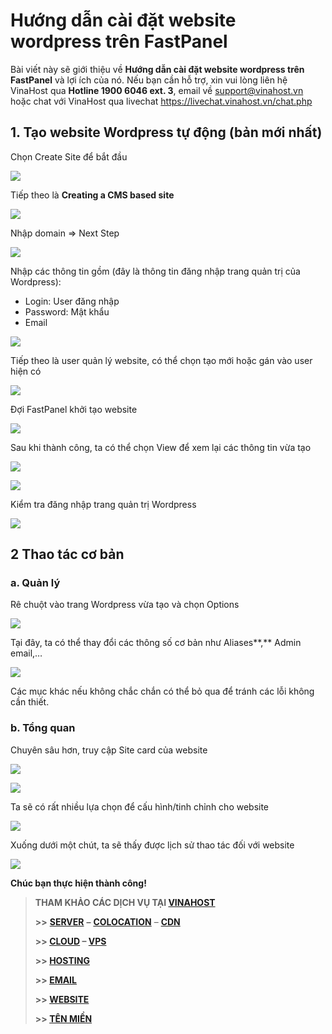 # Hướng dẫn cài đặt website wordpress trên FastPanel

Bài viết này sẽ giới thiệu về **Hướng dẫn cài đặt website wordpress trên FastPanel** và lợi ích của nó. Nếu bạn cần hỗ trợ, xin vui lòng liên hệ VinaHost qua **Hotline 1900 6046 ext. 3**, email về [support@vinahost.vn](mailto:support@vinahost.vn) hoặc chat với VinaHost qua livechat https://livechat.vinahost.vn/chat.php

## 1. Tạo website Wordpress tự động (bản mới nhất)

Chọn Create Site để bắt đầu

 ![](attachments/3650f3e1-a041-45de-9dbe-39e2b6d7f0d1.png)

Tiếp theo là **Creating a CMS based site**

 ![](attachments/0c712f0f-7fbb-48e3-880e-4bfb62caaa72.png)

Nhập domain => Next Step

 ![](attachments/1e6b50ad-9482-406f-a907-8b12afb3d3a5.png)

Nhập các thông tin gồm (đây là thông tin đăng nhập trang quản trị của Wordpress):

* Login: User đăng nhập
* Password: Mật khẩu
* Email

 ![](attachments/95ad6a95-b9f5-4d2f-91df-ac8311ab0e86.png)

Tiếp theo là user quản lý website, có thể chọn tạo mới hoặc gán vào user hiện có

 ![](attachments/c6db562a-fa64-4e0a-ac61-fa8e6a468ec3.png)

Đợi FastPanel khởi tạo website

 ![](attachments/1b7e6f0a-2915-40a6-bfbf-4030ee9f7dc9.png)

Sau khi thành công, ta có thể chọn View để xem lại các thông tin vừa tạo

 ![](attachments/6224a305-de71-4483-8c78-514f09e080ad.png)

 ![](attachments/2e8d5050-9fb9-4173-9c74-0fb044c05f9b.png)

Kiểm tra đăng nhập trang quản trị Wordpress

 ![](attachments/cfbfcbd8-88d8-4fed-9ee2-1eb0fe2dfe0d.png)

## 2 Thao tác cơ bản

### a. Quản lý

Rê chuột vào trang Wordpress vừa tạo và chọn Options

 ![](attachments/f45272e8-e9ae-49e8-9c86-82f803c664bc.png)

Tại đây, ta có thể thay đổi các thông số cơ bản như Aliases**,** Admin email,…

 ![](attachments/fa0caf9c-a044-47ec-9877-fea004166562.png)

Các mục khác nếu không chắc chắn có thể bỏ qua để tránh các lỗi không cần thiết.

### b. Tổng quan

Chuyên sâu hơn, truy cập Site card của website

 ![](attachments/21d3e079-6042-4b98-89fa-3a6e8bc9a43a.png)

 ![](attachments/80daec36-ef46-4a8c-8347-7e9d0a6ff78f.png)

Ta sẽ có rất nhiều lựa chọn để cấu hình/tinh chỉnh cho website

 ![](attachments/eabd5e70-ef24-4593-949c-16ab66504525.png)

Xuống dưới một chút, ta sẽ thấy được lịch sử thao tác đối với website

 ![](attachments/9ed42c4c-71db-45f1-9f04-96e93de0223b.png)

**Chúc bạn thực hiện thành công!**

> **THAM KHẢO CÁC DỊCH VỤ TẠI [VINAHOST](https://vinahost.vn/)**
>
> **>>** **[SERVER](https://vinahost.vn/thue-may-chu-rieng/)** **–** **[COLOCATION](https://vinahost.vn/colocation.html)** – **[CDN](https://vinahost.vn/dich-vu-cdn-chuyen-nghiep)**
>
> **>> [CLOUD](https://vinahost.vn/cloud-server-gia-re/) – [VPS](https://vinahost.vn/vps-ssd-chuyen-nghiep/)**
>
> **>> [HOSTING](https://vinahost.vn/wordpress-hosting)**
>
> **>> [EMAIL](https://vinahost.vn/email-hosting)**
>
> **>> [WEBSITE](http://vinawebsite.vn/)**
>
> **>> [TÊN MIỀN](https://vinahost.vn/ten-mien-gia-re/)**